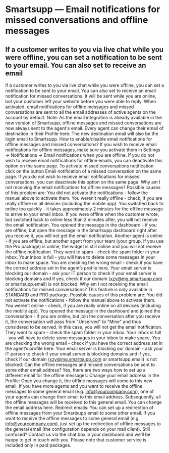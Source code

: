 # Smartsupp — Email notifications for missed conversations and offline messages
## If a customer writes to you via live chat while you were offline, you can set a notification to be sent to your email. You can also set to receive an email
If a customer writes to you via live chat while you were offline, you can set a notification to be sent to your email. You can also set to receive an email notification for missed conversations. It will be sent while you are online, but your customer left your website before you were able to reply.
When activated, email notifications for offline messages and missed conversations are sent to all the email addresses of active agents on the account by default. 
Note: As the email integration is already available in the new version of Smartsupp, offline messages and missed conversations are now always sent to the agent's email. Every agent can change their email of destination in their Profile here. The new destination email will also be the login email to Smartsupp.
How to enable/disable email notifications for offline messages and missed conversations? 
If you wish to receive email notifications for offline messages, make sure you activate them in Settings → Notifications → Email notifications when you are offline. If you do not wish to receive email notifications for offline emails, you can deactivate this option on the same page.
To activate missed conversations notification click on the button Email notification of a missed conversation on the same page. If you do not wish to receive email notifications for missed conversations, you can deactivate this option on the same page.
Why am I not receiving the email notifications for offline messages?
Possible causes of this problem are:
You did not activate the notifications - follow the manual above to activate them.
You weren’t really offline - check, if you are really offline on all devices (including the mobile app).
You switched back to online too quickly - it takes approximately 2 minutes for the offline message to arrive to your email inbox. If you were offline when the customer wrote, but switched back to online less than 2 minutes after, you will not receive the email notification.
You opened the message in the dashboard - if you are offline, but open the message in the Smartsupp dashboard right after you receive it, you will not get the email notification.
Another agent is online - if you are offline, but another agent from your team (your group, if you use the Pro package) is online, the widget is still online and you will not receive the offline notification.
They went to spam - check the spam folder in your inbox.
Your inbox is full - you will have to delete some messages in your inbox to make space.
You are checking the wrong email - check if you have the correct address set in the agent’s profile here. 
Your email server is blocking our domain - ask your IT person to check if your email server is blocking domains and if yes, check if our domain (xzy@mg.smartsupp.com or smartsupp.email) is not blocked.
Why am I not receiving the email notifications for missed conversations?
This feature is only available in STANDARD and PRO package.
Possible causes of this problem are:
You did not activate the notifications - follow the manual above to activate them.
You weren’t online - check, if you are really online on all devices (including the mobile app).
You opened the message in the dashboard and joined the conversation - if you are online, but join the conversation after you receive it, the conversation will pass from "Unserved" to "Mine" and thus considered to be served. In this case, you will not get the email notification.
They went to spam - check the spam folder in your inbox.
Your inbox is full - you will have to delete some messages in your inbox to make space.
You are checking the wrong email - check if you have the correct address set in the agent’s profile here. 
Your email server is blocking our domain - ask your IT person to check if your email server is blocking domains and if yes, check if our domain (xzy@mg.smartsupp.com or smartsupp.email) is not blocked.
Can the offline messages and missed conversations be sent to some other email address?
Yes, there are two ways how to set up a different email for the offline messages:
Change your email address in the Profile: Once you change it, the offline messages will come to this new email. If you have more agents and you want to receive the offline messages to some general email (e.g. info@yourcompany.com), one of your agents can change their email to this email address. Subsequently, all the offline messages will be received to this general email. You can change the email address here.
Redirect emails: You can set up a redirection of offline messages from your Smartsupp email to some other email. If you want to receive the offline messages to some general email (e.g. info@yourcompany.com), just set up the redirection of offline messages to the general email (the configuration depends on your mail client).
Still confused? Contact us via the chat box in your dashboard and we’ll be happy to get in touch with you. Please note that customer service is included only in paid packages.

